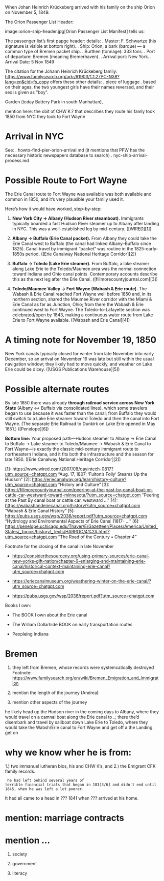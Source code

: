 When Johan Heinrich Krückeberg arrived with his family on the ship Orion
on November 5, 1849.

The Orion Passenger List Header:

image::orion-ship-header.jpg\[Orion Passenger List Manifest\] tells us:

The passenger list’s first papge header: details: . Master: F. Schwartze
(his signature is visible at bottom right). . Ship: Orion, a bark
(barque) — a common type of Bremen packet ship. . Burthen (tonnage): 333
tons. . Port of departure: Bremen (meaning Bremerhaven). . Arrival port:
New York. . Arrival Date: 5 Nov 1849

The citation for the Johann Heinrich Krückeberg family:
<https://www.familysearch.org/ark:/61903/1:1:27PC-NX8?lang=en&cid=fs_copy>
offers these other details: . piece of luggage . based on their ages,
the two youngest girls have their names reversed, and their sex is given
as "boy".

Garden (today Battery Park in south Manhattan),

mention here: the obit of CHW K.? that describes they route his famly
took 1850 from NYC they took to Fort Wayne

# Arrival in NYC

See: . howto-find-pier-orion-arrival.md (it mentions that PFW has the
necessary historic newspapers database to search) .
nyc-ship-arrival-process.md

# Possible Route to Fort Wayne

The Erie Canal route to Fort Wayne was available was both available and
common in 1850, and it’s very plausible your family used it.

Here’s how it would have worked, step-by-step:

1.  **New York City → Albany (Hudson River steamboat).** Immigrants
    typically boarded a fast Hudson River steamer up to Albany after
    landing in NYC. This was a well-established leg by mid-century.
    (\[WIRED\]\[1\])

2.  **Albany → Buffalo (Erie Canal packet).** From Albany they could
    take the Erie Canal west to Buffalo (the canal had linked
    Albany–Buffalo since 1825). Canal travel by immigrant “packet” was
    routine in the 1825–early-1850s period. (\[Erie Canalway National
    Heritage Corridor\]\[2\])

3.  **Buffalo → Toledo (Lake Erie steamer).** From Buffalo, a lake
    steamer along Lake Erie to the Toledo/Maumee area was the normal
    connection toward Indiana and Ohio canal points. Contemporary
    accounts describe this as the next leg after the Erie Canal.
    (\[fillmorecountyjournal.com\]\[3\])

4.  **Toledo/Maumee Valley → Fort Wayne (Wabash & Erie route).** The
    Wabash & Erie Canal reached Fort Wayne well before 1850 and, in its
    northern section, shared the Maumee River corridor with the Miami &
    Erie Canal as far as Junction, Ohio; from there the Wabash & Erie
    continued west to Fort Wayne. The Toledo-to-Lafayette section was
    celebrated/open by 1843, making a continuous water route from Lake
    Erie to Fort Wayne available. (\[Wabash and Erie Canal\]\[4\])

# A timing note for **November 19, 1850**

New York canals typically closed for winter from late November into
early December, so an arrival on November 19 was late but still within
the usual navigation window; they likely had to move quickly, and
weather on Lake Erie could be dicey. (\[USGS Publications
Warehouse\]\[5\])

# Possible alternate routes

By late 1850 there was already **through railroad service across New
York State** (Albany ↔ Buffalo via consolidated lines), which some
travelers began to use because it was faster than the canal; from
Buffalo they would still switch to a Lake Erie steamer toward Toledo and
then the canal into Fort Wayne. (The separate Erie Railroad to Dunkirk
on Lake Erie opened in May 1851.) (\[Penelope\]\[6\])

**Bottom line:** Your proposed path—Hudson steamer to Albany → Erie
Canal to Buffalo → Lake steamer to Toledo/Maumee → Wabash & Erie Canal
to Fort Wayne—is exactly the classic mid-century immigrant route to
northeastern Indiana, and it fits both the infrastructure and the season
for late 1850. (\[Erie Canalway National Heritage Corridor\]\[2\])

\[1\]:
<https://www.wired.com/2007/08/dayintech-0817?utm_source=chatgpt.com>
“Aug. 17, 1807: ‘Fulton’s Folly’ Steams Up the Hudson” \[2\]:
<https://eriecanalway.org/learn/history-culture?utm_source=chatgpt.com>
“History and Culture” \[3\]:
<https://fillmorecountyjournal.com/peering-at-the-past-by-canal-boat-or-cattle-car-westward-toward-minnesota/?utm_source=chatgpt.com>
“Peering at the Past By canal boat or cattle car, westward …” \[4\]:
<https://wabashanderiecanal.org/history/?utm_source=chatgpt.com> “Wabash
& Erie Canal History” \[5\]:
<https://pubs.usgs.gov/wsp/2038/report.pdf?utm_source=chatgpt.com>
“Hydrology and Environmental Aspects of Erie Canal (1817- …” \[6\]:
<https://penelope.uchicago.edu/Thayer/E/Gazetteer/Places/America/United_States/_Topics/history/_Texts/HARROC/4%2A.html?utm_source=chatgpt.com>
“The Road of the Century • Chapter 4”

Footnote for the closing of the canal in late November

- <https://considerthesourceny.org/using-primary-sources/erie-canal-new-yorks-gift-nation/chapter-6-enlarging-and-maintaining-erie-canal/historical-context-maintaining-erie-canal?utm_source=chatgpt.com>

- <https://eriecanalmuseum.org/weathering-winter-on-the-erie-canal/?utm_source=chatgpt.com>

- <https://pubs.usgs.gov/wsp/2038/report.pdf?utm_source=chatgpt.com>

Books I own:

- The BOOK I own about the Erie canal

- The William Dollarhide BOOK on early transportation routes

- Peopleing Indiana

# Bremen

1.  they left from Bremen, whose records were systemcatically destroyed
    Footnote:
    <https://www.familysearch.org/en/wiki/Bremen_Emigration_and_Immigration>

2.  mention the length of the journey (Andrea)

3.  mention other aspects of the journey

he likely head up the Hudson river in the coming days to Albany, where
they would travel on a camnal boat along the Erie canal to *\_*; there
the’d disembark and travel by sailboat down Lake Erie to Toledo, where
they would take the Wabsh/Erie canal to Fort Wayne and get off a the
Landing. get on

# why we know wher he is from:

1.) two immanuel lutheran bios, his and CHW K’s, and 2.) the Emigrant
CFK family records.

     he had left behind several years of
    terrible financial trials that began in 183[3/6] and didn't end until
    1845, when he was left a lot poorer.

It had all came to a head in ??? 1841 when ??? arrived at his home.

# mention: marriage contracts

# mention …​

1.  society

2.  government

3.  literacy

